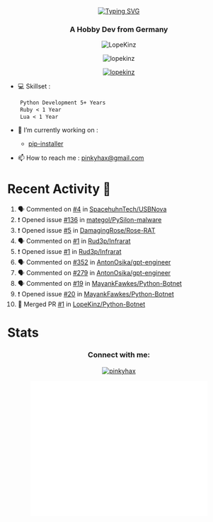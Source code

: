 <div align=center>
<a href="https://git.io/typing-svg"><img src="https://readme-typing-svg.herokuapp.com?font=Fira+Code&pause=1000&center=true&multiline=true&width=435&height=55&lines=Lopekinz;Advanced+Python+Developer" alt="Typing SVG" /></a>
</div>
<h3 align="center">A Hobby Dev from Germany</h3>

<p align="center"> <img src="https://img.shields.io/github/followers/LopeKinz?label=Follow&style=social)](https://github.com/LopeKinz" alt="LopeKinz" /> </p>
<p align="center"> <img src="https://komarev.com/ghpvc/?username=lopekinz&label=Profile%20views&color=0e75b6&style=flat" alt="lopekinz" /> </p>

<p align="center"> <a href="https://github.com/ryo-ma/github-profile-trophy"><img src="https://github-profile-trophy.vercel.app/?username=lopekinz&theme=onedark" alt="lopekinz" /></a> </p>

- 💻 Skillset :
```
    Python Development 5+ Years
    Ruby < 1 Year
    Lua < 1 Year
```
- 🔭 I’m currently working on :
     * [pip-installer](https://www.github.com/LopeKinz/pip-installer)

- 📫 How to reach me : [pinkyhax@gmail.com](mailto:pinkyhax@gmail.com)

# Recent Activity 🎉
<!--START_SECTION:activity-->
1. 🗣 Commented on [#4](https://github.com/SpacehuhnTech/USBNova/issues/4) in [SpacehuhnTech/USBNova](https://github.com/SpacehuhnTech/USBNova)
2. ❗ Opened issue [#136](https://github.com/mategol/PySilon-malware/issues/136) in [mategol/PySilon-malware](https://github.com/mategol/PySilon-malware)
3. ❗ Opened issue [#5](https://github.com/DamagingRose/Rose-RAT/issues/5) in [DamagingRose/Rose-RAT](https://github.com/DamagingRose/Rose-RAT)
4. 🗣 Commented on [#1](https://github.com/Rud3p/Infrarat/issues/1) in [Rud3p/Infrarat](https://github.com/Rud3p/Infrarat)
5. ❗ Opened issue [#1](https://github.com/Rud3p/Infrarat/issues/1) in [Rud3p/Infrarat](https://github.com/Rud3p/Infrarat)
6. 🗣 Commented on [#352](https://github.com/AntonOsika/gpt-engineer/issues/352) in [AntonOsika/gpt-engineer](https://github.com/AntonOsika/gpt-engineer)
7. 🗣 Commented on [#279](https://github.com/AntonOsika/gpt-engineer/issues/279) in [AntonOsika/gpt-engineer](https://github.com/AntonOsika/gpt-engineer)
8. 🗣 Commented on [#19](https://github.com/MayankFawkes/Python-Botnet/issues/19) in [MayankFawkes/Python-Botnet](https://github.com/MayankFawkes/Python-Botnet)
9. ❗ Opened issue [#20](https://github.com/MayankFawkes/Python-Botnet/issues/20) in [MayankFawkes/Python-Botnet](https://github.com/MayankFawkes/Python-Botnet)
10. 🎉 Merged PR [#1](https://github.com/LopeKinz/Python-Botnet/pull/1) in [LopeKinz/Python-Botnet](https://github.com/LopeKinz/Python-Botnet)
<!--END_SECTION:activity-->


# Stats
<h3 align="center">Connect with me:</h3>
<p align="center">
<a href="https://instagram.com/pinkyhax" target="blank"><img align="center" src="https://raw.githubusercontent.com/rahuldkjain/github-profile-readme-generator/master/src/images/icons/Social/instagram.svg" alt="pinkyhax" height="30" width="40" /></a>
</p>

<p align=center>
  <img align="center" src="/github-metrics.svg" alt="Metrics" width="400">
</p>



